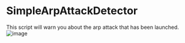 # SimpleArpAttackDetector
This script will warn you about the arp attack that has been launched.
![image](https://user-images.githubusercontent.com/101527966/158081356-2f11ceda-443e-402b-af91-0b9152bf61b1.png)
